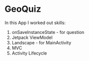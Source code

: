 # GeoQuiz
In this App I worked out skills:
1) onSaveInstanceState - for question 
2) Jetpack ViewModel 
3) Landscape - for MainActivity
4) MVC
5) Activity Lifecycle  
